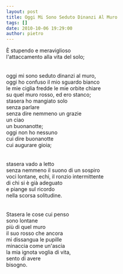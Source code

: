 ```yaml
---
layout: post
title: Oggi Mi Sono Seduto Dinanzi Al Muro
tags: []
date: 2010-10-06 19:29:00
author: pietro
---
```

È stupendo e meraviglioso <br/>l'attaccamento alla vita del solo;<br/><br/><br/>oggi mi sono seduto dinanzi al muro,<br/>oggi ho confuso il mio sguardo bianco<br/>le mie ciglia fredde le mie orbite chiare<br/>su quel muro rosso, ed ero stanco;<br/>stasera ho mangiato solo<br/>senza parlare<br/>senza dire nemmeno un grazie<br/>un ciao<br/>un buonanotte;<br/>oggi non ho nessuno<br/>cui dire buonanotte<br/>cui augurare gioia;<br/><br/><br/>stasera vado a letto<br/>senza nemmeno il suono di un sospiro<br/>voci lontane, echi, il ronzio intermittente<br/>di chi si è già adeguato<br/>e piange sul ricordo<br/>nella scorsa solitudine.<br/><br/><br/>Stasera le cose cui penso<br/>sono lontane<br/>più di quel muro<br/>il suo rosso che ancora<br/>mi dissangua le pupille<br/>minaccia come un'ascia<br/>la mia ignota voglia di vita,<br/>sento di avere<br/>bisogno.<br/>
